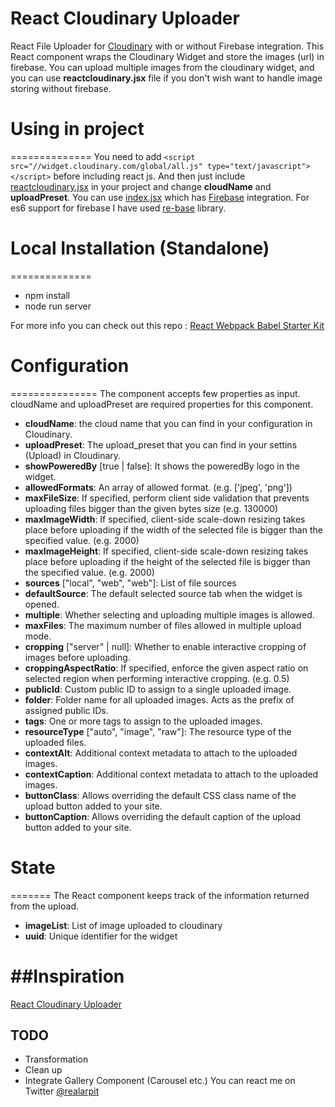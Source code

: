# React Cloudinary Uploader
React File Uploader for [Cloudinary](http://cloudinary.com/documentation/upload_widget) with or without Firebase integration.
This React component wraps the Cloudinary Widget and store the images (url) in firebase.
You can upload multiple images from the cloudinary widget, and you can use **reactcloudinary.jsx** file if you don't wish want to handle image storing without firebase.

# Using in project
==============
You need to add `<script src="//widget.cloudinary.com/global/all.js" type="text/javascript"></script>` before including react js.
And then just include [reactcloudinary.jsx](https://github.com/arpitHub/react-cloudinary/blob/master/reactcloudinary.jsx) in your project and change **cloudName** and **uploadPreset**.
You can use [index.jsx](https://github.com/arpitHub/react-cloudinary/blob/master/index.jsx) which has [Firebase](http://www.firebase.com) integration. For es6 support for firebase I have used [re-base](https://github.com/tylermcginnis/re-base) library.

# Local Installation (Standalone)
==============

* npm install
* node run server

For more info you can check out this repo : [React Webpack Babel Starter Kit](https://github.com/alicoding/react-webpack-babel)

# Configuration
===============
The component accepts few properties as input. cloudName and uploadPreset are required properties for this component.
* **cloudName**: the cloud name that you can find in your configuration in Cloudinary.
* **uploadPreset**: The upload_preset that you can find in your settins (Upload) in Cloudinary. 
* **showPoweredBy** [true | false]: It shows the poweredBy logo in the widget. 
* **allowedFormats**: An array of allowed format. (e.g. ['jpeg', 'png'])
* **maxFileSize**: If specified, perform client side validation that prevents uploading files bigger than the given bytes size (e.g. 130000)
* **maxImageWidth**: If specified, client-side scale-down resizing takes place before uploading if the width of the selected file is bigger than the specified value. (e.g. 2000)
* **maxImageHeight**: If specified, client-side scale-down resizing takes place before uploading if the height of the selected file is bigger than the specified value. (e.g. 2000)
* **sources** ["local", "web", "web"]: List of file sources
* **defaultSource**: The default selected source tab when the widget is opened.
* **multiple**: Whether selecting and uploading multiple images is allowed.
* **maxFiles**: The maximum number of files allowed in multiple upload mode.
* **cropping** ["server" | null]: Whether to enable interactive cropping of images before uploading.
* **croppingAspectRatio**: If specified, enforce the given aspect ratio on selected region when performing interactive cropping. (e.g. 0.5)
* **publicId**: Custom public ID to assign to a single uploaded image.
* **folder**: Folder name for all uploaded images. Acts as the prefix of assigned public IDs.
* **tags**: One or more tags to assign to the uploaded images.
* **resourceType** ["auto", "image", "raw"]: The resource type of the uploaded files.
* **contextAlt**: Additional context metadata to attach to the uploaded images.
* **contextCaption**: Additional context metadata to attach to the uploaded images.
* **buttonClass**: Allows overriding the default CSS class name of the upload button added to your site.
* **buttonCaption**: Allows overriding the default caption of the upload button added to your site.

# State
=======
The React component keeps track of the information returned from the upload.
* **imageList**: List of image uploaded to cloudinary
* **uuid**: Unique identifier for the widget

##Inspiration
===========
[React Cloudinary Uploader](https://github.com/domenicosolazzo/react-cloudinary-uploader)

## TODO
* Transformation
* Clean up
* Integrate Gallery Component (Carousel etc.)
You can react me on Twitter [@realarpit](https://twitter.com/RealArpit)
